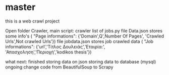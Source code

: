 # master

this is a web crawl project 


  Open folder Crawler, main script: crawler list of jobs.py
  file Data.json	 stores some info's ( "Page informations": {'Domain',Q',Number Of Pages', 'Crawled Urls',Not crawled Urls'})
  file jobdata.json stores job crawled data ( "Job informations": {'url','Τίτλος Δουλειάς','Εταιρία:', 'Απασχοληση','Περιοχή','kodikos thesis'})
  
what next:
  finished storing data on json
  storing data to database (mysql)
  ongoing change code from BeautifulSoup to Scrapy
